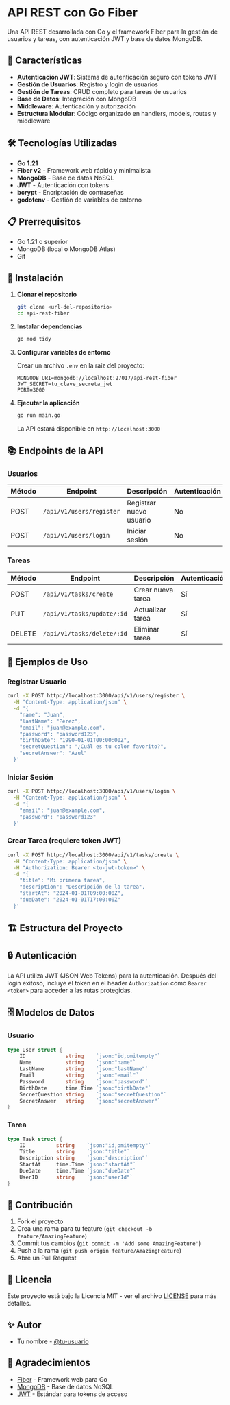 # API REST con Go Fiber

Una API REST desarrollada con Go y el framework Fiber para la gestión de usuarios y tareas, con autenticación JWT y base de datos MongoDB.

## 🚀 Características

- **Autenticación JWT**: Sistema de autenticación seguro con tokens JWT
- **Gestión de Usuarios**: Registro y login de usuarios
- **Gestión de Tareas**: CRUD completo para tareas de usuarios
- **Base de Datos**: Integración con MongoDB
- **Middleware**: Autenticación y autorización
- **Estructura Modular**: Código organizado en handlers, models, routes y middleware

## 🛠️ Tecnologías Utilizadas

- **Go 1.21**
- **Fiber v2** - Framework web rápido y minimalista
- **MongoDB** - Base de datos NoSQL
- **JWT** - Autenticación con tokens
- **bcrypt** - Encriptación de contraseñas
- **godotenv** - Gestión de variables de entorno

## 📋 Prerrequisitos

- Go 1.21 o superior
- MongoDB (local o MongoDB Atlas)
- Git

## 🔧 Instalación

1. **Clonar el repositorio**
   ```bash
   git clone <url-del-repositorio>
   cd api-rest-fiber
   ```

2. **Instalar dependencias**
   ```bash
   go mod tidy
   ```

3. **Configurar variables de entorno**
   
   Crear un archivo `.env` en la raíz del proyecto:
   ```env
   MONGODB_URI=mongodb://localhost:27017/api-rest-fiber
   JWT_SECRET=tu_clave_secreta_jwt
   PORT=3000
   ```

4. **Ejecutar la aplicación**
   ```bash
   go run main.go
   ```

   La API estará disponible en `http://localhost:3000`

## 📚 Endpoints de la API

### Usuarios

| Método | Endpoint | Descripción | Autenticación |
|--------|----------|-------------|---------------|
| POST | `/api/v1/users/register` | Registrar nuevo usuario | No |
| POST | `/api/v1/users/login` | Iniciar sesión | No |

### Tareas

| Método | Endpoint | Descripción | Autenticación |
|--------|----------|-------------|---------------|
| POST | `/api/v1/tasks/create` | Crear nueva tarea | Sí |
| PUT | `/api/v1/tasks/update/:id` | Actualizar tarea | Sí |
| DELETE | `/api/v1/tasks/delete/:id` | Eliminar tarea | Sí |

## 📝 Ejemplos de Uso

### Registrar Usuario
```bash
curl -X POST http://localhost:3000/api/v1/users/register \
  -H "Content-Type: application/json" \
  -d '{
    "name": "Juan",
    "lastName": "Pérez",
    "email": "juan@example.com",
    "password": "password123",
    "birthDate": "1990-01-01T00:00:00Z",
    "secretQuestion": "¿Cuál es tu color favorito?",
    "secretAnswer": "Azul"
  }'
```

### Iniciar Sesión
```bash
curl -X POST http://localhost:3000/api/v1/users/login \
  -H "Content-Type: application/json" \
  -d '{
    "email": "juan@example.com",
    "password": "password123"
  }'
```

### Crear Tarea (requiere token JWT)
```bash
curl -X POST http://localhost:3000/api/v1/tasks/create \
  -H "Content-Type: application/json" \
  -H "Authorization: Bearer <tu-jwt-token>" \
  -d '{
    "title": "Mi primera tarea",
    "description": "Descripción de la tarea",
    "startAt": "2024-01-01T09:00:00Z",
    "dueDate": "2024-01-01T17:00:00Z"
  }'
```

## 🏗️ Estructura del Proyecto


## 🔒 Autenticación

La API utiliza JWT (JSON Web Tokens) para la autenticación. Después del login exitoso, incluye el token en el header `Authorization` como `Bearer <token>` para acceder a las rutas protegidas.

## 🗄️ Modelos de Datos

### Usuario
```go
type User struct {
    ID             string    `json:"id,omitempty"`
    Name           string    `json:"name"`
    LastName       string    `json:"lastName"`
    Email          string    `json:"email"`
    Password       string    `json:"password"`
    BirthDate      time.Time `json:"birthDate"`
    SecretQuestion string    `json:"secretQuestion"`
    SecretAnswer   string    `json:"secretAnswer"`
}
```

### Tarea
```go
type Task struct {
    ID          string    `json:"id,omitempty"`
    Title       string    `json:"title"`
    Description string    `json:"description"`
    StartAt     time.Time `json:"startAt"`
    DueDate     time.Time `json:"dueDate"`
    UserID      string    `json:"userId"`
}
```

## 🤝 Contribución

1. Fork el proyecto
2. Crea una rama para tu feature (`git checkout -b feature/AmazingFeature`)
3. Commit tus cambios (`git commit -m 'Add some AmazingFeature'`)
4. Push a la rama (`git push origin feature/AmazingFeature`)
5. Abre un Pull Request

## 📄 Licencia

Este proyecto está bajo la Licencia MIT - ver el archivo [LICENSE](LICENSE) para más detalles.

## ✨ Autor

- Tu nombre - [@tu-usuario](https://github.com/tu-usuario)

## 🙏 Agradecimientos

- [Fiber](https://gofiber.io/) - Framework web para Go
- [MongoDB](https://www.mongodb.com/) - Base de datos NoSQL
- [JWT](https://jwt.io/) - Estándar para tokens de acceso
